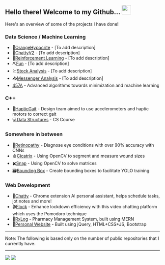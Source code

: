 ## Hello there! Welcome to my Github... <img src="https://raw.githubusercontent.com/MartinHeinz/MartinHeinz/master/wave.gif" width="30px">
Here's an overview of some of the projects I have done!

### Data Science / Machine Learning
* :orange:[OrangeHypocrite](https://github.com/alvanli/OrangeHypocrite) - [To add description]
* :speech_balloon:[ChattyV2](https://github.com/alvanli/Chatty-V2) - [To add description]
* :robot:[Reinforcement Learning](https://github.com/alvanli/ReinforcementLearning) - [To add description]
* :pick:[Fun](https://github.com/alvanli/KaggleFun) - [To add description]
* :chart:[Stock Analysis](https://github.com/alvanli/Stock_Analysis) - [To add description]
* :inbox_tray:[Messenger Analysis](https://github.com/alvanli/TxtMsgAnalysis) - [To add description]
* [457A](https://github.com/alvanli/457a) - Advanced algorithms towards minimization and machine learning

### C++
* :mechanical_leg:[HapticGait](https://github.com/alvanli/hapticgait) - Design team aimed to use accelerometers and haptic motors to correct gait
* :computer:[Data Structures](https://github.com/alvanli/Cpp-Data-Structures) - CS Course 

### Somewhere in between
* :eyes:[Retinopathy](https://github.com/alvanli/Retinopathy_Public) - Diagnose eye conditions with over 90% accuracy with CNNs
* :drop_of_blood:[Cicatrix](https://github.com/alvanli/cicatrix) - Using OpenCV to segment and measure wound sizes
* :heavy_multiplication_x:[Snap](https://github.com/alvanli/Matrix-Calculations-Snap) - Using OpenCV to solve matrices
* :card_file_box:[Bounding Box](https://github.com/alvanli/bounding_box) - Create bounding boxes to facilitate YOLO training

### Web Development
* :space_invader:[Chatty](https://github.com/alvanli/Chatty_PUBLIC) - Chrome extension AI personal assistant, helps schedule tasks, jot notes and more!
* :clapper:[Flock](https://devpost.com/software/flock-mhzpfd) - Enhance lockdown efficiency with this video chatting platform which uses the Pomodoro technique
* :pill:[RxLog](https://github.com/alvanli/RxLog) - Pharmacy Management System, built using MERN
* :boy:[Personal Website](alvanli.github.io) - Built using jQuery, HTML+CSS+JS, Bootstrap

___
Note: The following is based only on the number of public repositories that I currently have.
___
<img align="left" src="https://github-readme-stats.vercel.app/api/top-langs/?username=alvanli&theme=radical" />
<img align="left" src="https://github-readme-stats.vercel.app/api/?username=alvanli&theme=radical" />

